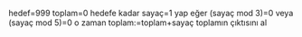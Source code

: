hedef=999
toplam=0
hedefe kadar sayaç=1 yap
eğer (sayaç mod 3)=0 veya (sayaç mod 5)=0 o zaman toplam:=toplam+sayaç
toplamın çıktısını al
